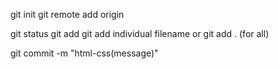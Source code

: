 <!-- initialize -->

git init
git remote add origin

<!-- day to day -->

git status
git add
git add individual filename or git add . (for all)

git commit -m "html-css(message)"
